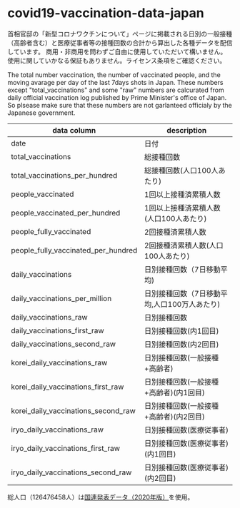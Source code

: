 # covid19-vaccination-data-japan

首相官邸の「新型コロナワクチンについて」ページに掲載される日別の一般接種（高齢者含む）と医療従事者等の接種回数の合計から算出した各種データを配信しています。
商用・非商用を問わずご自由に使用していただいて構いません。使用に関していかなる保証もありません。ライセンス条項をご確認ください。

The total number vaccination, the number of vaccinated people, and the moving avarage per day of the last 7days shots in Japan. These numbers except "total_vaccinations" and some "raw" numbers are calcurated from daily official vaccination log published by Prime Minister's office of Japan. So plsease make sure that these numbers are not garlanteed officialy by the Japanese government.

| data column | description |
|--|--|
|date| 日付 |
| total_vaccinations |総接種回数 | 
| total_vaccinations_per_hundred | 総接種回数(人口100人あたり) | 
| people_vaccinated |1回以上接種済累積人数 |
| people_vaccinated_per_hundred |1回以上接種済累積人数(人口100人あたり) | 
| people_fully_vaccinated |2回接種済累積人数 |
| people_fully_vaccinated_per_hundred |2回接種済累積人数(人口100人あたり)　| 
| daily_vaccinations |日別接種回数（7日移動平均) |
| daily_vaccinations_per_million | 日別接種回数（7日移動平均,人口100万人あたり) | 
| daily_vaccinations_raw |日別接種回数 |
| daily_vaccinations_first_raw |日別接種回数(内1回目) | 
| daily_vaccinations_second_raw |日別接種回数(内2回目) |
| korei_daily_vaccinations_raw |日別接種回数(一般接種+高齢者) |
| korei_daily_vaccinations_first_raw |日別接種回数(一般接種+高齢者)(内1回目) |
| korei_daily_vaccinations_second_raw |日別接種回数(一般接種+高齢者)(内2回目) |
| iryo_daily_vaccinations_raw |日別接種回数(医療従事者) |
| iryo_daily_vaccinations_first_raw |日別接種回数(医療従事者)(内1回目) |
| iryo_daily_vaccinations_second_raw |日別接種回数(医療従事者)(内2回目) |

総人口（126476458人）は[国連発表データ（2020年版）](https://population.un.org/wpp/Download/Standard/Population/)を使用。

